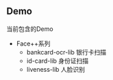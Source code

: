 

## Demo

当前包含的Demo

- Face++系列
    - bankcard-ocr-lib 银行卡扫描
    - id-card-lib 身份证扫描
    - liveness-lib 人脸识别 

